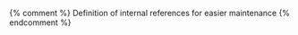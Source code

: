 {% comment %}
Definition of internal references for easier maintenance
{% endcomment %}

[AccesSFS]: /services/DocsDonnees/AccesSFS.html

[ServCloud]: /services/cloud.html
[ServDonnees]: /services/donnees.html
[ServHebergement]: /services/hebergement.html
[ServLogiciels]: /services/logiciels.html
[ServSpark]: /services/spark.html

